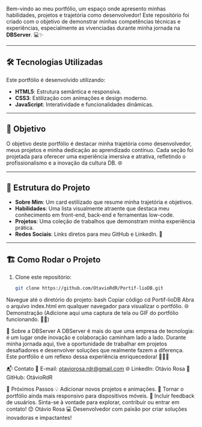 

Bem-vindo ao meu portfólio, um espaço onde apresento minhas habilidades, projetos e trajetória como desenvolvedor! Este repositório foi criado com o objetivo de demonstrar minhas competências técnicas e experiências, especialmente as vivenciadas durante minha jornada na **DBServer**. 💻✨

---

## 🛠️ Tecnologias Utilizadas
Este portfólio é desenvolvido utilizando:
- **HTML5**: Estrutura semântica e responsiva.
- **CSS3**: Estilização com animações e design moderno.
- **JavaScript**: Interatividade e funcionalidades dinâmicas.

---

## 🎯 Objetivo
O objetivo deste portfólio é destacar minha trajetória como desenvolvedor, meus projetos e minha dedicação ao aprendizado contínuo. Cada seção foi projetada para oferecer uma experiência imersiva e atrativa, refletindo o profissionalismo e a inovação da cultura DB. 🌐

---

## 📂 Estrutura do Projeto
- **Sobre Mim**: Um card estilizado que resume minha trajetória e objetivos.
- **Habilidades**: Uma lista visualmente atraente que destaca meu conhecimento em front-end, back-end e ferramentas low-code.
- **Projetos**: Uma coleção de trabalhos que demonstram minha experiência prática.
- **Redes Sociais**: Links diretos para meu GitHub e LinkedIn. 🌟

---

## 🏗️ Como Rodar o Projeto
1. Clone este repositório:
   ```bash
   git clone https://github.com/OtavioRdR/Portif-lioDB.git
Navegue até o diretório do projeto:
bash
Copiar código
cd Portif-lioDB
Abra o arquivo index.html em qualquer navegador para visualizar o portfólio.
🌐 Demonstração
(Adicione aqui uma captura de tela ou GIF do portfólio funcionando. 🎥✨)

💼 Sobre a DBServer
A DBServer é mais do que uma empresa de tecnologia: é um lugar onde inovação e colaboração caminham lado a lado. Durante minha jornada aqui, tive a oportunidade de trabalhar em projetos desafiadores e desenvolver soluções que realmente fazem a diferença. Este portfólio é um reflexo dessa experiência enriquecedora! 🧑‍💻💙

📬 Contato
📧 E-mail: otaviorosa.rdr@gmail.com
🌐 LinkedIn: Otávio Rosa
🐙 GitHub: OtávioRdR

🚀 Próximos Passos
💡 Adicionar novos projetos e animações.
📱 Tornar o portfólio ainda mais responsivo para dispositivos móveis.
🌟 Incluir feedback de usuários.
Sinta-se à vontade para explorar, contribuir ou entrar em contato! 😊
Otávio Rosa
💻 Desenvolvedor com paixão por criar soluções inovadoras e impactantes!


